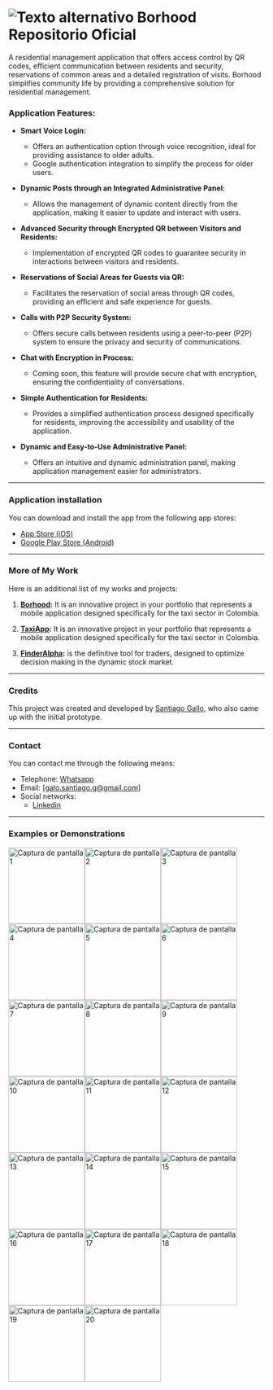 # ![Texto alternativo](Images/presentation/banner.png) Borhood Repositorio Oficial

A residential management application that offers access control by QR codes, efficient communication between residents and security, reservations of common areas and a detailed registration of visits. Borhood simplifies community life by providing a comprehensive solution for residential management.

### Application Features:

- **Smart Voice Login:**

  - Offers an authentication option through voice recognition, ideal for providing assistance to older adults.
  - Google authentication integration to simplify the process for older users.

- **Dynamic Posts through an Integrated Administrative Panel:**

  - Allows the management of dynamic content directly from the application, making it easier to update and interact with users.

- **Advanced Security through Encrypted QR between Visitors and Residents:**

  - Implementation of encrypted QR codes to guarantee security in interactions between visitors and residents.

- **Reservations of Social Areas for Guests via QR:**

  - Facilitates the reservation of social areas through QR codes, providing an efficient and safe experience for guests.

- **Calls with P2P Security System:**

  - Offers secure calls between residents using a peer-to-peer (P2P) system to ensure the privacy and security of communications.

- **Chat with Encryption in Process:**

  - Coming soon, this feature will provide secure chat with encryption, ensuring the confidentiality of conversations.

- **Simple Authentication for Residents:**

  - Provides a simplified authentication process designed specifically for residents, improving the accessibility and usability of the application.

- **Dynamic and Easy-to-Use Administrative Panel:**
  - Offers an intuitive and dynamic administration panel, making application management easier for administrators.

---

### Application installation

You can download and install the app from the following app stores:

- [App Store (iOS)](https://apps.apple.com/fi/app/borhood/id6468190119)
- [Google Play Store (Android)](https://play.google.com/store/apps/details?id=galo.fly.borhood&hl=es_DO&gl=US)

---

### More of My Work

Here is an additional list of my works and projects:

1. **[Borhood](https://github.com/santiagogalo/Borhood_Oficial):** It is an innovative project in your portfolio that represents a mobile application designed specifically for the taxi sector in Colombia.

2. **[TaxiApp](https://github.com/santiagogalo/TaxiApp):** It is an innovative project in your portfolio that represents a mobile application designed specifically for the taxi sector in Colombia.

3. **[FinderAlpha](https://github.com/santiagogalo/Finderalpha):** is the definitive tool for traders, designed to optimize decision making in the dynamic stock market.

---

### Credits

This project was created and developed by [Santiago Gallo](https://github.com/santiagogalo), who also came up with the initial prototype.

---

### Contact

You can contact me through the following means:

- Telephone: [Whatsapp](https://api.whatsapp.com/send?phone=573041047207)
- Email: [galo.santiago.g@gmail.com]
- Social networks:
  - [Linkedin](https://www.linkedin.com/in/santiago-gallo-guillen-94a40a264/)

---

### Examples or Demonstrations

<div style="display:flex; flex-wrap:wrap;">
    <img src="Images/preview_images/1.jpg" alt="Captura de pantalla 1" style="width:150px;">
    <img src="Images/preview_images/2.jpg" alt="Captura de pantalla 2" style="width:150px;">
    <img src="Images/preview_images/3.jpg" alt="Captura de pantalla 3" style="width:150px;">
    <img src="Images/preview_images/4.jpg" alt="Captura de pantalla 4" style="width:150px;">
    <img src="Images/preview_images/5.jpg" alt="Captura de pantalla 5" style="width:150px;">
    <img src="Images/preview_images/6.jpg" alt="Captura de pantalla 6" style="width:150px;">
    <img src="Images/preview_images/7.jpg" alt="Captura de pantalla 7" style="width:150px;">
    <img src="Images/preview_images/8.jpg" alt="Captura de pantalla 8" style="width:150px;">
    <img src="Images/preview_images/9.jpg" alt="Captura de pantalla 9" style="width:150px;">
    <img src="Images/preview_images/10.jpg" alt="Captura de pantalla 10" style="width:150px;">
    <img src="Images/preview_images/11.jpg" alt="Captura de pantalla 11" style="width:150px;">
    <img src="Images/preview_images/12.jpg" alt="Captura de pantalla 12" style="width:150px;">
    <img src="Images/preview_images/13.jpg" alt="Captura de pantalla 13" style="width:150px;">
    <img src="Images/preview_images/14.jpg" alt="Captura de pantalla 14" style="width:150px;">
    <img src="Images/preview_images/15.jpg" alt="Captura de pantalla 15" style="width:150px;">
    <img src="Images/preview_images/16.jpg" alt="Captura de pantalla 16" style="width:150px;">
    <img src="Images/preview_images/17.jpg" alt="Captura de pantalla 17" style="width:150px;">
    <img src="Images/preview_images/18.jpg" alt="Captura de pantalla 18" style="width:150px;">
    <img src="Images/preview_images/19.jpg" alt="Captura de pantalla 19" style="width:150px;">
    <img src="Images/preview_images/20.jpg" alt="Captura de pantalla 20" style="width:150px;">
</div>
